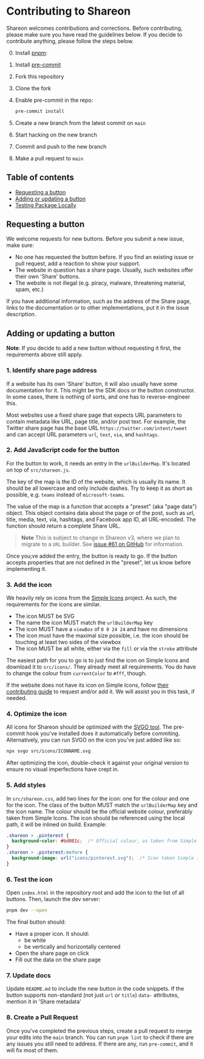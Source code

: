 # Contributing to Shareon

Shareon welcomes contributions and corrections. Before contributing, please make sure you have read the guidelines below. If you decide to contribute anything, please follow the steps below.

0. Install [pnpm](https://pnpm.io/installation):
1. Install [pre-commit](https://pre-commit.com/)
2. Fork this repository
3. Clone the fork
4. Enable pre-commit in the repo:

   ```sh
   pre-commit install
   ```

5. Create a new branch from the latest commit on `main`
6. Start hacking on the new branch
7. Commit and push to the new branch
8. Make a pull request to `main`

## Table of contents

- [Requesting a button](#requesting-a-button)
- [Adding or updating a button](#adding-or-updating-a-button)
- [Testing Package Locally](#testing-package-locally)

## Requesting a button

We welcome requests for new buttons. Before you submit a new issue, make sure:

- No one has requested the button before. If you find an existing issue or pull request, add a reaction to show your support.
- The website in question has a share page. Usually, such websites offer their own 'Share' buttons.
- The website is not illegal (e.g. piracy, malware, threatening material, spam, etc.)

If you have additional information, such as the address of the Share page, links to the documentation or to other implementations, put it in the issue description.

## Adding or updating a button

**Note**: If you decide to add a new button without requesting it first, the requirements above still apply.

### 1. Identify share page address

If a website has its own 'Share' button, it will also usually have some documentation for it. This might be the SDK docs or the button constructor. In some cases, there is nothing of sorts, and one has to reverse-engineer this.

Most websites use a fixed share page that expects URL parameters to contain metadata like URL, page title, and/or post text. For example, the Twitter share page has the base URL `https://twitter.com/intent/tweet` and can accept URL parameters `url`, `text`, `via`, and `hashtags`.

### 2. Add JavaScript code for the button

For the button to work, it needs an entry in the `urlBuilderMap`. It's located on top of `src/shareon.js`.

The key of the map is the ID of the website, which is usually its name. It should be all lowercase and only include dashes. Try to keep it as short as possible, e.g. `teams` instead of `microsoft-teams`.

The value of the map is a function that accepts a "preset" (aka "page data") object. This object contains data about the page or of the post, such as url, title, media, text, via, hashtags, and Facebook app ID, all URL-encoded. The function should return a complete Share URL.

> **Note** This is subject to change in Shareon v3, where we plan to migrate to a `URL` builder. See [issue #61 on GitHub](https://github.com/kytta/shareon/issues/61) for information.

Once you;ve added the entry, the button is ready to go. If the button accepts properties that are not defined in the "preset", let us know before implementing it.

### 3. Add the icon

We heavily rely on icons from the [Simple Icons](https://github.com/simple-icons/simple-icons) project. As such, the requirements for the icons are similar.

- The icon MUST be SVG
- The name the icon MUST match the `urlBuilderMap` key
- The icon MUST have a `viewBox` of `0 0 24 24` and have no dimensions
- The icon must have the maximal size possible, i.e. the icon should be touching at least two sides of the viewbox
- The icon MUST be all white, either via the `fill` or via the `stroke` attribute

The easiest path for you to go is to just find the icon on Simple Icons and download it to `src/icons/`. They already meet all requirements. You do have to change the colour from `currentColor` to `#fff`, though.

If the website does not have its icon on Simple Icons, follow [their contributing guide](https://github.com/simple-icons/simple-icons/blob/develop/CONTRIBUTING.md) to request and/or add it. We will assist you in this task, if needed.

### 4. Optimize the icon

All icons for Shareon should be optimized with the [SVGO tool](https://github.com/svg/svgo). The pre-commit hook you've installed does it automatically before commiting. Alternatively, you can run SVGO on the icon you've just added like so:

```bash
npx svgo src/icons/ICONNAME.svg
```

After optimizing the icon, double-check it against your original version to ensure no visual imperfections have crept in.

### 5. Add styles

In `src/shareon.css`, add two lines for the icon: one for the colour and one for the icon. The class of the button MUST match the `urlBuilderMap` key and the icon name. The colour should be the official website colour, preferably taken from Simple Icons. The icon should be referenced using the local path, it will be inlined on build. Example:

```css
.shareon > .pinterest {
  background-color: #bd081c;  /* Official colour, as taken from Simple Icons */
}
.shareon > .pinterest:before {
  background-image: url("icons/pinterest.svg");  /* Icon taken Simple Icons and optimized with SVGO */
}
```

### 6. Test the icon

Open `index.html` in the repository root and add the icon to the list of all buttons. Then, launch the dev server:

```sh
pnpm dev --open
```

The final button should:

- Have a proper icon. It should:
  - be white
  - be vertically and horizontally centered
- Open the share page on click
- Fill out the data on the share page

### 7. Update docs

Update `README.md` to include the new button in the code snippets. If the button supports non-standard (not just `url` or `title`) `data-` attributes, mention it in 'Share metadata'

### 8. Create a Pull Request

Once you've completed the previous steps, create a pull request to merge your edits into the `main` branch. You can run `pnpm lint` to check if there are any issues you still need to address. If there are any, run `pre-commit`, and it will fix most of them.
